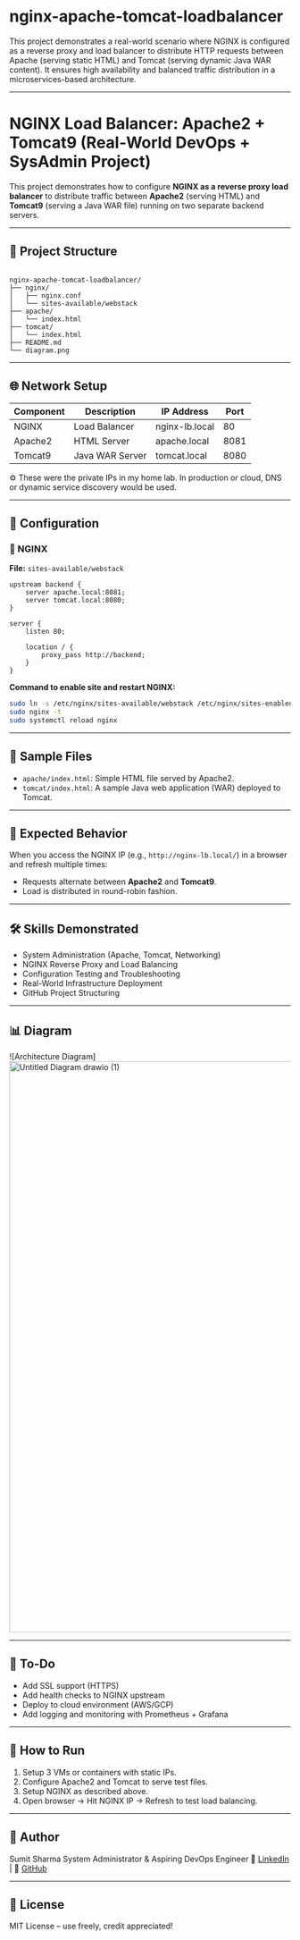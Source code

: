 # nginx-apache-tomcat-loadbalancer
This project demonstrates a real-world scenario where NGINX is configured as a reverse proxy and load balancer to distribute HTTP requests between Apache (serving static HTML) and Tomcat (serving dynamic Java WAR content). It ensures high availability and balanced traffic distribution in a microservices-based architecture.

---

# NGINX Load Balancer: Apache2 + Tomcat9 (Real-World DevOps + SysAdmin Project)

This project demonstrates how to configure **NGINX as a reverse proxy load balancer** to distribute traffic between **Apache2** (serving HTML) and **Tomcat9** (serving a Java WAR file) running on two separate backend servers.

---

## 🧩 Project Structure

```

nginx-apache-tomcat-loadbalancer/
├── nginx/
│   ├── nginx.conf
│   └── sites-available/webstack
├── apache/
│   └── index.html
├── tomcat/
│   └── index.html
├── README.md
└── diagram.png

````

---

## 🌐 Network Setup

| Component | Description | IP Address | Port |
|----------|-------------|------------|------|
| NGINX    | Load Balancer | nginx-lb.local | 80 |
| Apache2  | HTML Server   | apache.local | 8081 |
| Tomcat9  | Java WAR Server | tomcat.local | 8080 |

⚙️ These were the private IPs in my home lab. In production or cloud, DNS or dynamic service discovery would be used.

---

## 🔧 Configuration

### 🔹 NGINX

**File:** `sites-available/webstack`

```nginx
upstream backend {
    server apache.local:8081;
    server tomcat.local:8080;
}

server {
    listen 80;

    location / {
        proxy_pass http://backend;
    }
}
````

**Command to enable site and restart NGINX:**

```bash
sudo ln -s /etc/nginx/sites-available/webstack /etc/nginx/sites-enabled/
sudo nginx -t
sudo systemctl reload nginx
```

---

## 📂 Sample Files

* `apache/index.html`: Simple HTML file served by Apache2.
* `tomcat/index.html`: A sample Java web application (WAR) deployed to Tomcat.

---

## 🔁 Expected Behavior

When you access the NGINX IP (e.g., `http://nginx-lb.local/`) in a browser and refresh multiple times:

* Requests alternate between **Apache2** and **Tomcat9**.
* Load is distributed in round-robin fashion.

---

## 🛠️ Skills Demonstrated

* System Administration (Apache, Tomcat, Networking)
* NGINX Reverse Proxy and Load Balancing
* Configuration Testing and Troubleshooting
* Real-World Infrastructure Deployment
* GitHub Project Structuring

---

## 📊 Diagram

![Architecture Diagram]
<img width="2002" height="1022" alt="Untitled Diagram drawio (1)" src="https://github.com/user-attachments/assets/ca6326e3-0698-47a2-a718-aaf972fd7f0d" />


---

## 📎 To-Do

* Add SSL support (HTTPS)
* Add health checks to NGINX upstream
* Deploy to cloud environment (AWS/GCP)
* Add logging and monitoring with Prometheus + Grafana

---

## 🚀 How to Run

1. Setup 3 VMs or containers with static IPs.
2. Configure Apache2 and Tomcat to serve test files.
3. Setup NGINX as described above.
4. Open browser → Hit NGINX IP → Refresh to test load balancing.

---

## 📌 Author

Sumit Sharma
System Administrator & Aspiring DevOps Engineer
🔗 [LinkedIn](https://www.linkedin.com/in/sumitsharma-ss/) | 🐙 [GitHub](https://github.com/sumit0920)

---

## 📜 License

MIT License – use freely, credit appreciated!

```




